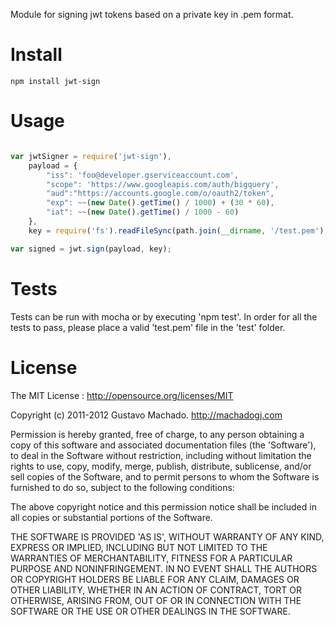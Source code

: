 Module for signing jwt tokens based on a private key in .pem format.

# Install

    npm install jwt-sign

# Usage

```js

var jwtSigner = require('jwt-sign'),
	payload = {
		"iss": 'foo@developer.gserviceaccount.com',
		"scope": 'https://www.googleapis.com/auth/bigquery',
		"aud":"https://accounts.google.com/o/oauth2/token",
		"exp": ~~(new Date().getTime() / 1000) + (30 * 60),
		"iat": ~~(new Date().getTime() / 1000 - 60)
	},
	key = require('fs').readFileSync(path.join(__dirname, '/test.pem'), 'utf8');

var signed = jwt.sign(payload, key);

```

# Tests
Tests can be run with mocha or by executing 'npm test'. In order for all the tests to pass, please place a valid 'test.pem' file in the 'test' folder.

# License

The MIT License : http://opensource.org/licenses/MIT

Copyright (c) 2011-2012 Gustavo Machado. http://machadogj.com

Permission is hereby granted, free of charge, to any person obtaining a copy of this software and associated documentation files (the 'Software'), to deal in the Software without restriction, including without limitation the rights to use, copy, modify, merge, publish, distribute, sublicense, and/or sell copies of the Software, and to permit persons to whom the Software is furnished to do so, subject to the following conditions:

The above copyright notice and this permission notice shall be included in all copies or substantial portions of the Software.

THE SOFTWARE IS PROVIDED 'AS IS', WITHOUT WARRANTY OF ANY KIND, EXPRESS OR IMPLIED, INCLUDING BUT NOT LIMITED TO THE WARRANTIES OF MERCHANTABILITY, FITNESS FOR A PARTICULAR PURPOSE AND NONINFRINGEMENT. IN NO EVENT SHALL THE AUTHORS OR COPYRIGHT HOLDERS BE LIABLE FOR ANY CLAIM, DAMAGES OR OTHER LIABILITY, WHETHER IN AN ACTION OF CONTRACT, TORT OR OTHERWISE, ARISING FROM, OUT OF OR IN CONNECTION WITH THE SOFTWARE OR THE USE OR OTHER DEALINGS IN THE SOFTWARE.